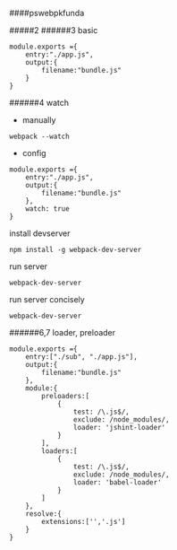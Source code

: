 ####pswebpkfunda

#####2
######3 basic
```
module.exports ={
    entry:"./app.js",
    output:{
        filename:"bundle.js"
    }
}
```
######4 watch
- manually
```
webpack --watch
```
- config
```
module.exports ={
    entry:"./app.js",
    output:{
        filename:"bundle.js"
    },
    watch: true
}
```
install devserver
```
npm install -g webpack-dev-server
```
run server
```
webpack-dev-server
```
run server concisely
```
webpack-dev-server
```
######6,7 loader, preloader
```
module.exports ={
    entry:["./sub", "./app.js"],
    output:{
        filename:"bundle.js"
    },
    module:{
        preloaders:[
            {
                test: /\.js$/,
                exclude: /node_modules/,
                loader: 'jshint-loader'
            }
        ],
        loaders:[
            {
                test: /\.js$/,
                exclude: /node_modules/,
                loader: 'babel-loader'
            }
        ]
    },
    resolve:{
        extensions:['','.js']
    }
}
```